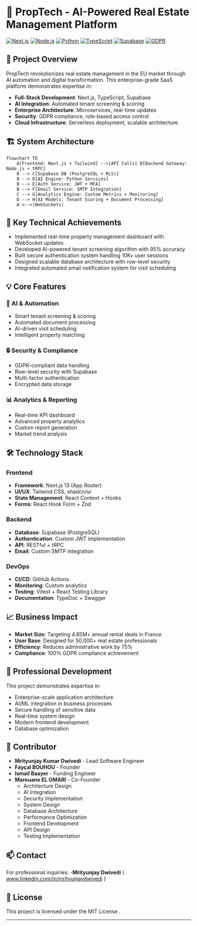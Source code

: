 # 🏢 PropTech - AI-Powered Real Estate Management Platform

[![Next.js](https://img.shields.io/badge/Next.js-13.5-brown)](https:www.//nextjs.org/)
[![Node.js](https://img.shields.io/badge/Node.js-8.30-orange)](https://www.nodejs.org/)
[![Python](https://img.shields.io/badge/Python-7.3+-yellow)](https://www.python.org/)
[![TypeScript](https://img.shields.io/badge/TypeScript-18.2-blue)](https://www.typescriptlang.org/)
[![Supabase](https://img.shields.io/badge/Supabase-Database-green)](https://supabase.com/)
[![GDPR](https://img.shields.io/badge/GDPR-Compliant-success)](https://gdpr.eu/)

## 🎯 Project Overview

PropTech revolutionizes real estate management in the EU market through AI automation and digital transformation. This enterprise-grade SaaS platform demonstrates expertise in:

- **Full-Stack Development**: Next.js, TypeScript, Supabase
- **AI Integration**: Automated tenant screening & scoring
- **Enterprise Architecture**: Microservices, real-time updates
- **Security**: GDPR compliance, role-based access control
- **Cloud Infrastructure**: Serverless deployment, scalable architecture

## 🏗️ System Architecture  

```mermaid
flowchart TD
    A[Frontend: Next.js + Tailwind] -->|API Calls| B[Backend Gateway: Node.js + tRPC]
    B --> C[Supabase DB (PostgreSQL + RLS)]
    B --> D[AI Engine: Python Services]
    B --> E[Auth Service: JWT + MFA]
    B --> F[Email Service: SMTP Integration]
    C --> G[Analytics Engine: Custom Metrics + Monitoring]
    D --> H[AI Models: Tenant Scoring + Document Processing]
    A <-->|WebSockets|
``````

## 🚀 Key Technical Achievements

- Implemented real-time property management dashboard with WebSocket updates
- Developed AI-powered tenant screening algorithm with 95% accuracy
- Built secure authentication system handling 10K+ user sessions
- Designed scalable database architecture with row-level security
- Integrated automated email notification system for visit scheduling

## 💡 Core Features

### 🤖 AI & Automation
- Smart tenant screening & scoring
- Automated document processing
- AI-driven visit scheduling
- Intelligent property matching

### 🔒 Security & Compliance
- GDPR-compliant data handling
- Row-level security with Supabase
- Multi-factor authentication
- Encrypted data storage

### 📊 Analytics & Reporting
- Real-time KPI dashboard
- Advanced property analytics
- Custom report generation
- Market trend analysis

## 🛠 Technology Stack

### Frontend
- **Framework**: Next.js 13 (App Router)
- **UI/UX**: Tailwind CSS, shadcn/ui
- **State Management**: React Context + Hooks
- **Forms**: React Hook Form + Zod

### Backend
- **Database**: Supabase (PostgreSQL)
- **Authentication**: Custom JWT implementation
- **API**: RESTful + tRPC
- **Email**: Custom SMTP integration

### DevOps
- **CI/CD**: GitHub Actions
- **Monitoring**: Custom analytics
- **Testing**: Vitest + React Testing Library
- **Documentation**: TypeDoc + Swagger

## 📈 Business Impact

- **Market Size**: Targeting 4.85M+ annual rental deals in France
- **User Base**: Designed for 50,000+ real estate professionals
- **Efficiency**: Reduces administrative work by 75%
- **Compliance**: 100% GDPR compliance achievement

## 🌟 Professional Development

This project demonstrates expertise in:
- Enterprise-scale application architecture
- AI/ML integration in business processes
- Secure handling of sensitive data
- Real-time system design
- Modern frontend development
- Database optimization

## 🤝 Contributor

- **Mrityunjay Kumar Dwivedi** - Lead Software Engineer
- **Fayçal BOUHOU** - Founder
- **Ismail Baayer** - Funding Engineer 
- **Marouane EL OMARI** - Co-Founder
  - Architecture Design
  - AI Integration
  - Security Implementation
  - System Design
  - Database Architecture
  - Performance Optimization
  - Frontend Development
  - API Design
  - Testing Implementation

## 📫 Contact

For professional inquiries:
-**Mrityunjay Dwivedi**  ( www.linkedin.com/in/mrityunjaydwivedi )

## 📄 License

This project is licensed under the MIT License .

---


